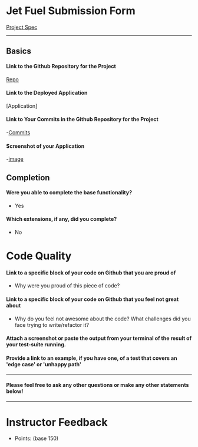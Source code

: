# Jet Fuel Submission Form

 [Project Spec](http://frontend.turing.io/projects/jet-fuel.html)
 
 ------

## Basics
#### Link to the Github Repository for the Project
 [Repo](https://github.com/hilarylewis92/jetFuel)
 
#### Link to the Deployed Application
 [Application]
 
#### Link to Your Commits in the Github Repository for the Project
 
 -[Commits](https://github.com/hilarylewis92/jetFuel/commits/master)
 
#### Screenshot of your Application
 -[image](https://cloud.githubusercontent.com/assets/18403177/22384375/45e323ba-e48b-11e6-9519-414e2e21833e.png)
 
## Completion
 
#### Were you able to complete the base functionality?
 * Yes
 
 #### Which extensions, if any, did you complete?
 * No
 
 # Code Quality
 
#### Link to a specific block of your code on Github that you are proud of
 * Why were you proud of this piece of code?
 
#### Link to a specific block of your code on Github that you feel not great about
 * Why do you feel not awesome about the code? What challenges did you face trying to write/refactor it?
 
#### Attach a screenshot or paste the output from your terminal of the result of your test-suite running.
   
#### Provide a link to an example, if you have one, of a test that covers an 'edge case' or 'unhappy path'
 
 -----
 
#### Please feel free to ask any other questions or make any other statements below!
 
 -----
 
# Instructor Feedback
 
 - Points: (base 150)
